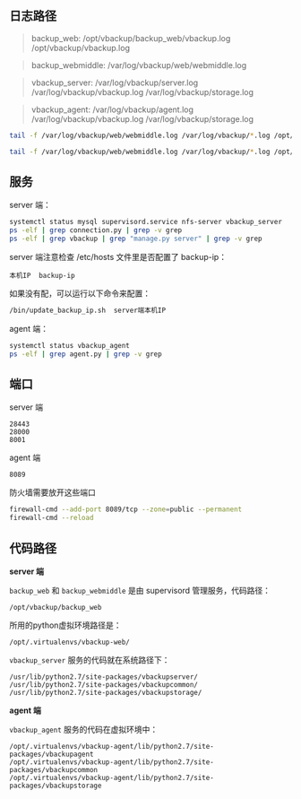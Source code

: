 ## 日志路径
> backup_web: /opt/vbackup/backup_web/vbackup.log  /opt/vbackup/vbackup.log

> backup_webmiddle: /var/log/vbackup/web/webmiddle.log

> vbackup_server: /var/log/vbackup/server.log /var/log/vbackup/vbackup.log /var/log/vbackup/storage.log

> vbackup_agent: /var/log/vbackup/agent.log /var/log/vbackup/vbackup.log /var/log/vbackup/storage.log


```bash
tail -f /var/log/vbackup/web/webmiddle.log /var/log/vbackup/*.log /opt/vbackup/vbackup.log /opt/vbackup/backup_web/vbackup.log

tail -f /var/log/vbackup/web/webmiddle.log /var/log/vbackup/*.log /opt/vbackup/vbackup.log /opt/vbackup/backup_web/vbackup.log | grep -E '(do_restore)|(do_convert)|(RestoreTaskManager)|(qemu-img)|(SnapshotManager)|(ERROR)|(Error)|(do_backup)'
```

## 服务
server 端：
```bash
systemctl status mysql supervisord.service nfs-server vbackup_server
ps -elf | grep connection.py | grep -v grep
ps -elf | grep vbackup | grep "manage.py server" | grep -v grep
```

server 端注意检查 /etc/hosts 文件里是否配置了 backup-ip：
```
本机IP  backup-ip
```

如果没有配，可以运行以下命令来配置：
```bash
/bin/update_backup_ip.sh  server端本机IP
```


agent 端：
```bash
systemctl status vbackup_agent
ps -elf | grep agent.py | grep -v grep
```

## 端口
server 端
```
28443
28000
8001
```

agent 端
```
8089
```

防火墙需要放开这些端口
```bash
firewall-cmd --add-port 8089/tcp --zone=public --permanent
firewall-cmd --reload
```

## 代码路径
**server 端**

`backup_web` 和 `backup_webmiddle` 是由 supervisord 管理服务，代码路径：
```
/opt/vbackup/backup_web
```

所用的python虚拟环境路径是：
```
/opt/.virtualenvs/vbackup-web/
```

`vbackup_server` 服务的代码就在系统路径下：
```
/usr/lib/python2.7/site-packages/vbackupserver/
/usr/lib/python2.7/site-packages/vbackupcommon/
/usr/lib/python2.7/site-packages/vbackupstorage/
```

**agent 端**

`vbackup_agent` 服务的代码在虚拟环境中：
```
/opt/.virtualenvs/vbackup-agent/lib/python2.7/site-packages/vbackupagent
/opt/.virtualenvs/vbackup-agent/lib/python2.7/site-packages/vbackupcommon
/opt/.virtualenvs/vbackup-agent/lib/python2.7/site-packages/vbackupstorage
```
